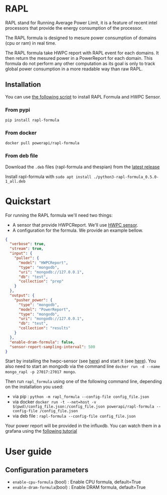 # RAPL

RAPL stand for Running Average Power Limit, it is a feature of recent intel
processors that provide the energy consumption of the processor.

The RAPL formula is designed to mesure power consumption of domains (cpu or ram)
in real time.

The RAPL formula take HWPC report with RAPL event for each domains. It then
return the mesured power in a PowerReport for each domain.
This formula do not perform any other computation as its goal is only to track
global power consumption in a more readable way than raw RAPL.

## Installation

You can use [the following script](./script/rapl_install.sh) to install RAPL Formula and HWPC Sensor.

### From pypi

`pip install rapl-formula`

### From docker

`docker pull powerapi/rapl-formula`

### From deb file

Download the `.deb` files (rapl-formula and thespian) from the [latest
release](https://github.com/powerapi-ng/rapl-formula/releases)

Install rapl-formula with `sudo apt install ./python3-rapl-formula_0.5.0-1_all.deb`

# Quickstart

For running the RAPL formula we'll need two things:

- A sensor that provide HWPCReport. We'll use [HWPC sensor](./hwpc-sensor.md).
- A configuration for the formula. We provide an example bellow.

```json
{
  "verbose": true,
  "stream": true,
  "input": {
    "puller": {
      "model": "HWPCReport",
      "type": "mongodb",
      "uri": "mongodb://127.0.0.1",
      "db": "test",
      "collection": "prep"
    }
  },
  "output": {
    "pusher_power": {
      "type": "mongodb",
      "model": "PowerReport",
      "type": "mongodb",
      "uri": "mongodb://127.0.0.1",
      "db": "test",
      "collection": "results"
    }
  },
  "enable-dram-formula": false,
  "sensor-report-sampling-interval": 500
}
```

Start by installing the hwpc-sensor (see
[here](./hwpc-sensor.md#installation)) and start it (see
[here](./hwpc-sensor.md#quickstart)).
You also need to start an mongodb via the command line `docker run -d --name mongo_rapl -p 27017:27017 mongo`.

Then run `rapl_formula` using one of the following command line, depending on
the installation you used:

- via pip : `python -m rapl_formula --config-file config_file.json`
- via docker `docker run -t --net=host -v $(pwd)/config_file.json:/config_file.json powerapi/rapl-formula --config-file /config_file.json `
- via deb file : `rapl-formula --config-file config_file.json`

Your power report will be provided in the influxdb. You can watch them in a
grafana using the [following tutorial](./grafana.md)

# User guide

## Configuration parameters

- `enable-cpu-formula` (bool) : Enable CPU formula, default=True
- `enable-dram-formula`(bool) : Enable DRAM formula, default=True
